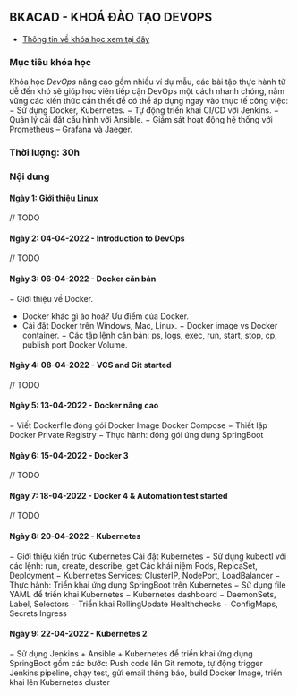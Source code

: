 ## BKACAD - KHOÁ ĐÀO TẠO DEVOPS

- [Thông tin về khóa học xem tại đây](https://github.com/anhnbt/devops/blob/master/assets/BKACAD%20-%20KHO%C3%81%20%C4%90%C3%80O%20T%E1%BA%A0O%20DEVOPS.pdf)

### Mục tiêu khóa học
Khóa học *DevOps* nâng cao gồm nhiều ví dụ mẫu, các bài tập thực hành từ dễ đến khó sẽ giúp học viên tiếp cận DevOps một cách nhanh chóng, nắm vững các kiến thức cần thiết để có thể áp dụng ngay vào thực tế công việc:
− Sử dụng Docker, Kubernetes.
− Tự động triển khai CI/CD với Jenkins.
− Quản lý cài đặt cấu hình với Ansible.
− Giám sát hoạt động hệ thống với Prometheus – Grafana và Jaeger.
### Thời lượng: 30h

### Nội dung

#### [Ngày 1: Giới thiệu Linux](https://github.com/anhnbt/devops/blob/master/Day01-Get-Started.md)

// TODO

#### Ngày 2: 04-04-2022 - Introduction to DevOps

// TODO

#### Ngày 3: 06-04-2022 - Docker căn bản

− Giới thiệu về Docker.
- Docker khác gì ảo hoá? Ưu điểm của Docker.
- Cài đặt Docker trên Windows, Mac, Linux.
− Docker image vs Docker container.
− Các tập lệnh căn bản: ps, logs, exec, run, start, stop, cp, publish port Docker Volume.

#### Ngày 4: 08-04-2022 - VCS and Git started

// TODO

#### Ngày 5: 13-04-2022 - Docker nâng cao

− Viết Dockerfile đóng gói Docker Image Docker Compose
− Thiết lập Docker Private Registry
− Thực hành: đóng gói ứng dụng SpringBoot

#### Ngày 6: 15-04-2022 - Docker 3

// TODO

#### Ngày 7: 18-04-2022 - Docker 4 & Automation test started

// TODO

#### Ngày 8: 20-04-2022 - Kubernetes

− Giới thiệu kiến trúc Kubernetes Cài đặt Kubernetes
− Sử dụng kubectl với các lệnh: run, create, describe, get Các khái niệm Pods, RepicaSet,
Deployment
− Kubernetes Services: ClusterIP, NodePort, LoadBalancer
− Thực hành: Triển khai ứng dụng SpringBoot trên Kubernetes
− Sử dụng file YAML để triển khai Kubernetes
− Kubernetes dashboard
− DaemonSets, Label, Selectors
− Triển khai RollingUpdate Healthchecks
− ConfigMaps, Secrets Ingress

#### Ngày 9: 22-04-2022 - Kubernetes 2

− Sử dụng Jenkins + Ansible + Kubernetes để triển khai ứng dụng SpringBoot gồm các bước: Push code lên Git remote, tự động trigger Jenkins pipeline, chạy test, gửi email thông báo, build Docker Image, triển khai lên Kubernetes cluster